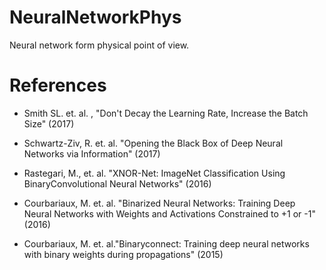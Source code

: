 # NeuralNetworkPhys
Neural network form physical point of view. 



# References

* Smith SL. et. al. , "Don't Decay the Learning Rate, Increase the Batch Size" (2017)

* Schwartz-Ziv, R. et. al. "Opening the Black Box of Deep Neural Networks via Information" (2017)

* Rastegari, M., et. al. "XNOR-Net: ImageNet Classification Using BinaryConvolutional Neural Networks" (2016)

* Courbariaux, M. et. al. "Binarized Neural Networks: Training Deep Neural Networks with Weights and Activations Constrained to +1 or -1" (2016)

* Courbariaux, M. et. al."Binaryconnect: Training deep neural networks with binary weights during propagations" (2015)
